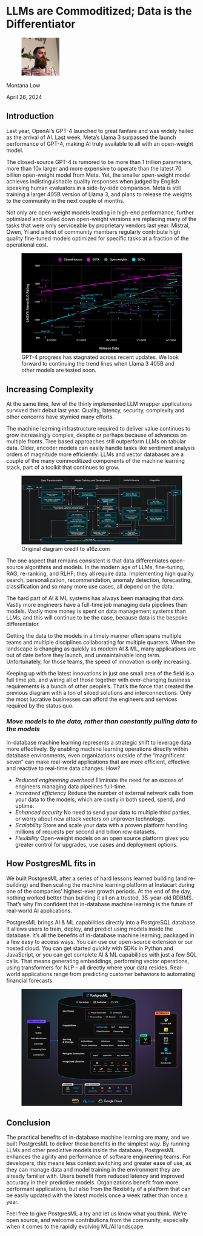 # LLMs are Commoditized; Data is the Differentiator

<div align="left">

<figure><img src=".gitbook/assets/montana.jpg" alt="Author" width="100"><figcaption></figcaption></figure>

</div>

Montana Low

April 26, 2024

## Introduction

Last year, OpenAI’s GPT-4 launched to great fanfare and was widely hailed as the arrival of AI. Last week, Meta’s Llama 3 surpassed the launch performance of GPT-4, making AI truly available to all with an open-weight model.

The closed-source GPT-4 is rumored to be more than 1 trillion parameters, more than 10x larger and more expensive to operate than the latest 70 billion open-weight model from Meta. Yet, the smaller open-weight model achieves indistinguishable quality responses when judged by English speaking human evaluators in a side-by-side comparison. Meta is still training a larger 405B version of Llama 3, and plans to release the weights to the community in the next couple of months.

Not only are open-weight models leading in high-end performance, further optimized and scaled down open-weight versions are replacing many of the tasks that were only serviceable by proprietary vendors last year. Mistral, Qwen, Yi and a host of community members regularly contribute high quality fine-tuned models optimized for specific tasks at a fraction of the operational cost.

<figure><img src=".gitbook/assets/open-weight-models.png"><figcaption>GPT-4 progress has stagnated across recent updates. We look forward to continuing the trend lines when Llama 3 405B and other models are tested soon.</figcaption></figure>

## Increasing Complexity

At the same time, few of the thinly implemented LLM wrapper applications survived their debut last year. Quality, latency, security, complexity and other concerns have stymied many efforts.

The machine learning infrastructure required to deliver value continues to grow increasingly complex, despite or perhaps because of advances on multiple fronts. Tree based approaches still outperform LLMs on tabular data. Older, encoder models can easily handle tasks like sentiment analysis orders of magnitude more efficiently. LLMs and vector databases are a couple of the many commoditized components of the machine learning stack, part of a toolkit that continues to grow.

<figure><img src=".gitbook/assets/machine-learning-platform.png"><figcaption>Original diagram credit to a16z.com</figcaption></figure>

The one aspect that remains consistent is that data differentiates open-source algorithms and models. In the modern age of LLMs, fine-tuning, RAG, re-ranking, and RLHF; they all require data. Implementing high quality search, personalization, recommendation, anomaly detection, forecasting, classification and so many more use cases, all depend on the data.

The hard part of AI & ML systems has always been managing that data. Vastly more engineers have a full-time job managing data pipelines than models. Vastly more money is spent on data management systems than LLMs, and this will continue to be the case, because data is the bespoke differentiator.

Getting the data to the models in a timely manner often spans multiple teams and multiple disciplines collaborating for multiple quarters. When the landscape is changing as quickly as modern AI & ML, many applications are out of date before they launch, and unmaintainable long term. Unfortunately, for those teams, the speed of innovation is only increasing.

Keeping up with the latest innovations in just one small area of the field is a full time job, and wiring all of those together with ever-changing business requirements is a bunch of other people’s. That’s the force that created the previous diagram with a ton of siloed solutions and interconnections. Only the most lucrative businesses can afford the engineers and services required by the status quo.

### _Move models to the data, rather than constantly pulling data to the models_

In-database machine learning represents a strategic shift to leverage data more effectively. By enabling machine learning operations directly within database environments, even organizations outside of the “magnificent seven” can make real-world applications that are more efficient, effective and reactive to real-time data changes. How?

- *Reduced engineering overhead* Eliminate the need for an excess of engineers managing data pipelines full-time.
- *Increased efficiency* Reduce the number of external network calls from your data to the models, which are costly in both speed, spend, and uptime.
- *Enhanced security* No need to send your data to multiple third parties, or worry about new attack vectors on unproven technology.
- *Scalability* Store and scale your data with a proven platform handling millions of requests per second and billion row datasets.
- *Flexibility* Open-weight models on an open source platform gives you greater control for upgrades, use cases and deployment options.

## How PostgresML fits in
We built PostgresML after a series of hard lessons learned building (and re-building) and then scaling the machine learning platform at Instacart during one of the companies’ highest-ever growth periods. At the end of the day, nothing worked better than building it all on a trusted, 35-year-old RDBMS. That’s why I’m confident that in-database machine learning is the future of real-world AI applications.

PostgresML brings AI & ML capabilities directly into a PostgreSQL database. It allows users to train, deploy, and predict using models inside the database. It’s all the benefits of in-database machine learning, packaged in a few easy to access ways. You can use our open-source extension or our hosted cloud. You can get started quickly with SDKs in Python and JavaScript, or you can get complete AI & ML capabilities with just a few SQL calls. That means generating embeddings, performing vector operations, using transformers for NLP – all directly where your data resides.   Real-world applications range from predicting customer behaviors to automating financial forecasts.

<figure><img src=".gitbook/assets/landscape.png"></figure>

## Conclusion
The practical benefits of in-database machine learning are many, and we built PostgresML to deliver those benefits in the simplest way. By running LLMs and other predictive models inside the database, PostgresML enhances the agility and performance of software engineering teams. For developers, this means less context switching and greater ease of use, as they can manage data and model training in the environment they are already familiar with. Users benefit from reduced latency and improved accuracy in their predictive models. Organizations benefit from more performant applications, but also from the flexibility of a platform that can be easily updated with the latest models once a week rather than once a year.

Feel free to give PostgresML a try and let us know what you think. We’re open source, and welcome contributions from the community, especially when it comes to the rapidly evolving ML/AI landscape.
